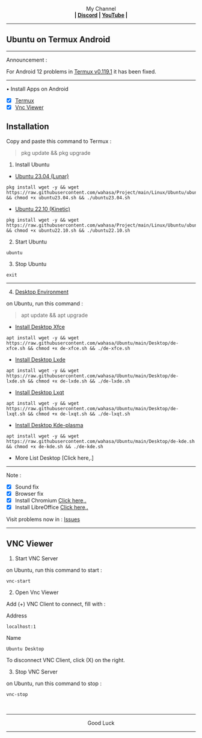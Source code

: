 
<p align="center">My Channel</br><b>
| <a href="https://discord.gg/GCehyym">Discord</a> | <a href="https://youtube.com/channel/UC3sLb7eZCu72iv3G1yUhUHQ">YouTube</a> |</b></p>

---
## Ubuntu on Termux Android

---
Announcement :

For Android 12 problems in [Termux v0.119.1](https://apkcombo.com/id/termux/com.termux) it has been fixed.

---
• Install Apps on Android
- [x] [Termux](https://apkcombo.com/id/termux/com.termux)
- [x] [Vnc Viewer](https://play.google.com/store/apps/details?id=com.realvnc.viewer.android)

## Installation

Copy and paste this command to Termux :

> pkg update && pkg upgrade


1. Install Ubuntu

* [Ubuntu 23.04 (Lunar)](https://youtu.be/8mnytrMVHOw)
```
pkg install wget -y && wget https://raw.githubusercontent.com/wahasa/Project/main/Linux/Ubuntu/ubuntu23.04.sh && chmod +x ubuntu23.04.sh && ./ubuntu23.04.sh
```

* [Ubuntu 22.10 (Kinetic)](https://youtu.be/PmRJ2mLLh4U)

```
pkg install wget -y && wget https://raw.githubusercontent.com/wahasa/Project/main/Linux/Ubuntu/ubuntu22.10.sh && chmod +x ubuntu22.10.sh && ./ubuntu22.10.sh
```

2. Start Ubuntu

```
ubuntu
```

3. Stop Ubuntu

```
exit
```


---
4. [Desktop Environment](https://github.com/wahasa/Ubuntu/issues/7)

on Ubuntu, run this command :
> apt update && apt upgrade

* [Install Desktop Xfce](https://youtu.be/yMxE2uq2hz8)
```
apt install wget -y && wget https://raw.githubusercontent.com/wahasa/Ubuntu/main/Desktop/de-xfce.sh && chmod +x de-xfce.sh && ./de-xfce.sh
```

* [Install Desktop Lxde](https://youtu.be/SMHOkW3cv80)
```
apt install wget -y && wget https://raw.githubusercontent.com/wahasa/Ubuntu/main/Desktop/de-lxde.sh && chmod +x de-lxde.sh && ./de-lxde.sh
```

* [Install Desktop Lxqt](https://youtu.be/JAfoc3zvlXc)
```
apt install wget -y && wget https://raw.githubusercontent.com/wahasa/Ubuntu/main/Desktop/de-lxqt.sh && chmod +x de-lxqt.sh && ./de-lxqt.sh
```

* [Install Desktop Kde-plasma](https://youtu.be/ZpJSMWh9y8c)
```
apt install wget -y && wget https://raw.githubusercontent.com/wahasa/Ubuntu/main/Desktop/de-kde.sh && chmod +x de-kde.sh && ./de-kde.sh
```

* More List Desktop [Click here,.]

---
Note :
- [x] Sound fix
- [x] Browser fix
- [x] Install Chromium [Click here,.](https://github.com/wahasa/Ubuntu/issues/6#issuecomment-1243252084)
- [x] Install LibreOffice [Click here,.](https://github.com/wahasa/Ubuntu/issues/6#issuecomment-1243256188)

Visit problems now in : [Issues](https://github.com/wahasa/Ubuntu/issues)

---
## VNC Viewer

1. Start VNC Server

on Ubuntu, run this command to start :
```
vnc-start
```

2. Open Vnc Viewer

Add (+) VNC Client to connect, fill with :

Address
```
localhost:1
```

Name
```
Ubuntu Desktop
```

To disconnect VNC Client, click (X) on the right.

3. Stop VNC Server

on Ubuntu, run this command to stop :
```
vnc-stop
```

</br>

---
<p align="center">Good Luck</p>

---
